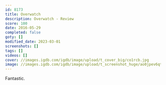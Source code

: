```yaml
---
id: 8173
title: Overwatch
description: Overwatch - Review
score: 100
date: 2016-05-29
completed: false
goty: []
modified_date: 2023-03-01
screenshots: []
tags: []
videos: []
cover: //images.igdb.com/igdb/image/upload/t_cover_big/co1rcb.jpg
image: //images.igdb.com/igdb/image/upload/t_screenshot_huge/ao0jpev6qtvqlftjlhv5.jpg
---
```

Fantastic.